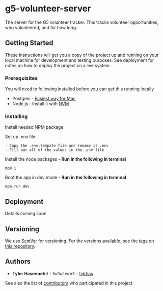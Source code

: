 # g5-volunteer-server

The server for the G5 volunteer tracker. This tracks volunteer opportunities, who volunteered, and for how long.

## Getting Started

These instructions will get you a copy of the project up and running on your local machine for development and testing purposes. See deployment for notes on how to deploy the project on a live system.

### Prerequisites

You will need to following installed before you can get this running locally

- Postgres - [Easiest way for Mac](https://postgresapp.com/)
- Node js - Install it with [NVM](https://formulae.brew.sh/formula/nvm)


### Installing


Install needed NPM package

Set up .env file 
```
- Copy the .env.tempate file and rename it .env 
- Fill out all of the values in the .env file
```
Install the node packages - **Run in the following in terminal**
```
npm i
```

Boot the app in dev mode - **Run in the following in terminal**

```
npm run dev
```

## Deployment

Details coming soon
## Versioning

We use [SemVer](http://semver.org/) for versioning. For the versions available, see the [tags on this repository](https://github.com/g5search/g5-volunteer-server/tags). 

## Authors

* **Tyler Hasenoehrl** - *Initial work* - [tylrhas](https://github.com/tylrhas)

See also the list of [contributors](https://github.com/g5search/g5-volunteer-server/contributors) who participated in this project.

